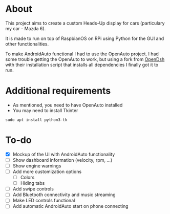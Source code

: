 # About

This project aims to create a custom Heads-Up display for cars (particulary my car - Mazda 6).

It is made to run on top of RaspbianOS on RPi using Python for the GUI and other functionalities.

To make AndroidAuto functional I had to use the OpenAuto project. I had some trouble getting the OpenAuto to work, but using a fork from [OpenDsh](https://github.com/openDsh) with their installation script that installs all dependencies I finally got it to run.

# Additional requirements

- As mentioned, you need to have OpenAuto installed
- You may need to install Tkinter
```
sudo apt install python3-tk
```

# To-do

- [x] Mockup of the UI with AndroidAuto functionality
- [ ] Show dashboard information (velocity, rpm, ...)
- [ ] Show engine warnings
- [ ] Add more customization options
   - [ ] Colors
   - [ ] Hiding tabs
- [ ] Add swipe controls
- [ ] Add Bluetooth connectivity and music streaming
- [ ] Make LED controls functional
- [ ] Add automatic AndroidAuto start on phone connecting